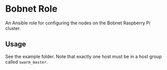 # Bobnet Role

An Ansible role for configuring the nodes on the Bobnet Raspberry Pi
cluster.

## Usage

See the example folder. Note that exactly one host must be in a host group called `swarm_master`.
